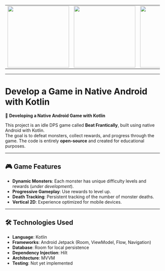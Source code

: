 <table align = "center" style = "border-collapse: collapse;">
  <tr>
    <td style = "border: none;"><img src="https://github.com/JassonRDV/Develop-a-Game-in-Native-Android-with-Kotlin/blob/master/images/1.png" width="200"></td>
    <td style = "border: none;"><img src="https://github.com/JassonRDV/Develop-a-Game-in-Native-Android-with-Kotlin/blob/master/images/2.png" width="200"></td>
    <td style = "border: none;"><img src="https://github.com/JassonRDV/Develop-a-Game-in-Native-Android-with-Kotlin/blob/master/images/3.png" width="200"></td>
    <td style = "border: none;"><img src="https://github.com/JassonRDV/Develop-a-Game-in-Native-Android-with-Kotlin/blob/master/images/4.png" width="200"></td>
  </tr>
</table>

---

# Develop a Game in Native Android with Kotlin  

🚀 **Developing a Native Android Game with Kotlin**  

This project is an idle DPS game called **Beat Frantically**, built using native Android with Kotlin.  
The goal is to defeat monsters, collect rewards, and progress through the game. The code is entirely **open-source** and created for educational purposes.  

---

## 🎮 **Game Features**  

- **Dynamic Monsters**: Each monster has unique difficulty levels and rewards (*under development*).  
- **Progressive Gameplay**: Use rewards to level up.  
- **Death Tracking**: Persistent tracking of the number of monster deaths.  
- **Vertical 2D**: Experience optimized for mobile devices.  

---

## 🛠 **Technologies Used**  

- **Language**: Kotlin  
- **Frameworks**: Android Jetpack (Room, ViewModel, Flow, Navigation)  
- **Database**: Room for local persistence  
- **Dependency Injection**: Hilt  
- **Architecture**: MVVM  
- **Testing**: Not yet implemented  

